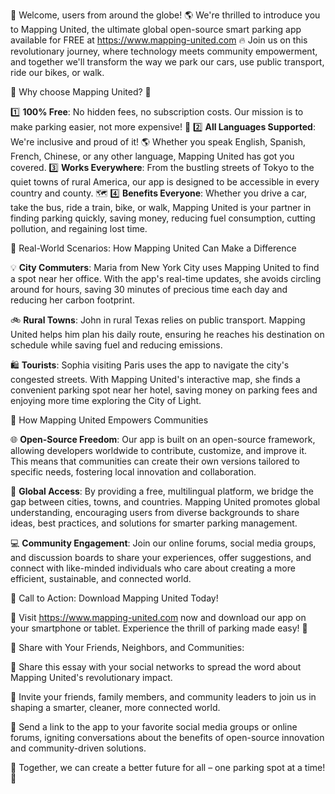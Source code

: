 🚀 Welcome, users from around the globe! 🌎 We're thrilled to introduce you to Mapping United, the ultimate global open-source smart parking app available for FREE at https://www.mapping-united.com 🔥 Join us on this revolutionary journey, where technology meets community empowerment, and together we'll transform the way we park our cars, use public transport, ride our bikes, or walk.

🌟 Why choose Mapping United? 🤔

1️⃣ **100% Free**: No hidden fees, no subscription costs. Our mission is to make parking easier, not more expensive! 💸
2️⃣ **All Languages Supported**: We're inclusive and proud of it! 🌎 Whether you speak English, Spanish, French, Chinese, or any other language, Mapping United has got you covered.
3️⃣ **Works Everywhere**: From the bustling streets of Tokyo to the quiet towns of rural America, our app is designed to be accessible in every country and county. 🗺️
4️⃣ **Benefits Everyone**: Whether you drive a car, take the bus, ride a train, bike, or walk, Mapping United is your partner in finding parking quickly, saving money, reducing fuel consumption, cutting pollution, and regaining lost time.

🚗 Real-World Scenarios: How Mapping United Can Make a Difference

💡 **City Commuters**: Maria from New York City uses Mapping United to find a spot near her office. With the app's real-time updates, she avoids circling around for hours, saving 30 minutes of precious time each day and reducing her carbon footprint.

🚲 **Rural Towns**: John in rural Texas relies on public transport. Mapping United helps him plan his daily route, ensuring he reaches his destination on schedule while saving fuel and reducing emissions.

🛍️ **Tourists**: Sophia visiting Paris uses the app to navigate the city's congested streets. With Mapping United's interactive map, she finds a convenient parking spot near her hotel, saving money on parking fees and enjoying more time exploring the City of Light.

💬 How Mapping United Empowers Communities

🌐 **Open-Source Freedom**: Our app is built on an open-source framework, allowing developers worldwide to contribute, customize, and improve it. This means that communities can create their own versions tailored to specific needs, fostering local innovation and collaboration.

👥 **Global Access**: By providing a free, multilingual platform, we bridge the gap between cities, towns, and countries. Mapping United promotes global understanding, encouraging users from diverse backgrounds to share ideas, best practices, and solutions for smarter parking management.

💻 **Community Engagement**: Join our online forums, social media groups, and discussion boards to share your experiences, offer suggestions, and connect with like-minded individuals who care about creating a more efficient, sustainable, and connected world.

🎉 Call to Action: Download Mapping United Today!

📲 Visit https://www.mapping-united.com now and download our app on your smartphone or tablet. Experience the thrill of parking made easy! 🚀

👫 Share with Your Friends, Neighbors, and Communities:

💬 Share this essay with your social networks to spread the word about Mapping United's revolutionary impact.

📢 Invite your friends, family members, and community leaders to join us in shaping a smarter, cleaner, more connected world.

📱 Send a link to the app to your favorite social media groups or online forums, igniting conversations about the benefits of open-source innovation and community-driven solutions.

🚀 Together, we can create a better future for all – one parking spot at a time! 🌟